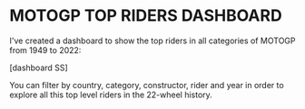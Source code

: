 # MOTOGP TOP RIDERS DASHBOARD

I've created a dashboard to show the top riders in all categories of MOTOGP from 1949 to 2022:

[dashboard SS]

You can filter by country, category, constructor, rider and year in order to explore all this top level riders in the 22-wheel history.